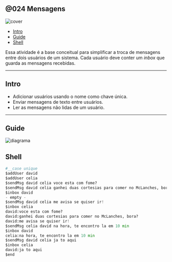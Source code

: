 ## @024 Mensagens

![cover](https://github.com/qxcodepoo/arcade/blob/master/base/024/cover.jpg)

<!-- toc -->
- [Intro](#intro)
- [Guide](#guide)
- [Shell](#shell)
<!-- toc -->

Essa atividade é a base conceitual para simplificar a troca de mensagens entre dois usuários de um sistema. Cada usuário deve conter um _inbox_ que guarda as mensagens recebidas.

***

## Intro

- Adicionar usuários usando o nome como chave única.
- Enviar mensagens de texto entre usuários.
- Ler as mensagens não lidas de um usuário.

***

## Guide

![diagrama](https://github.com/qxcodepoo/arcade/blob/master/base/024/diagrama.png)

## Shell

```python
#__case unique
$addUser david
$addUser celia
$sendMsg david celia voce esta com fome?
$sendMsg david celia ganhei duas cortesias para comer no McLanches, bora?
$inbox david
- empty -
$sendMsg david celia me avisa se quiser ir!
$inbox celia
david:voce esta com fome?
david:ganhei duas cortesias para comer no McLanches, bora?
david:me avisa se quiser ir!
$sendMsg celia david na hora, te encontro la em 10 min
$inbox david
celia:na hora, te encontro la em 10 min
$sendMsg david celia ja to aqui
$inbox celia
david:ja to aqui
$end
```
